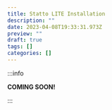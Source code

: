 ```yaml
---
title: Statto LITE Installation
description: ""
date: 2023-04-08T19:33:31.973Z
preview: ""
draft: true
tags: []
categories: []
---
```

:::info

**COMING SOON!**

:::